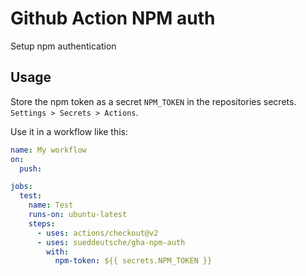 # Github Action NPM auth

Setup npm authentication

## Usage

Store the npm token as a secret `NPM_TOKEN` in the repositories secrets. `Settings > Secrets > Actions`.

Use it in a workflow like this:

```yaml
name: My workflow
on:
  push:

jobs:
  test:
    name: Test
    runs-on: ubuntu-latest
    steps:
      - uses: actions/checkout@v2
      - uses: sueddeutsche/gha-npm-auth
        with:
          npm-token: ${{ secrets.NPM_TOKEN }}
```